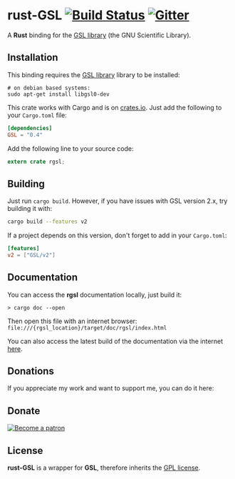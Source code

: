 rust-GSL [![Build Status](https://api.travis-ci.org/GuillaumeGomez/rust-GSL.png?branch=master)](https://travis-ci.org/GuillaumeGomez/rust-GSL) [![Gitter](https://badges.gitter.im/JoinChat.svg)](https://gitter.im/GuillaumeGomez/rust-GSL?utm_source=badge&utm_medium=badge&utm_campaign=pr-badge)
========

A __Rust__ binding for the [GSL library] (the GNU Scientific Library).

## Installation

This binding requires the [GSL library] library to be installed:

```Shell
# on debian based systems:
sudo apt-get install libgsl0-dev
```

This crate works with Cargo and is on [crates.io]. Just add the
following to your `Cargo.toml` file:

```toml
[dependencies]
GSL = "0.4"
```

Add the following line to your source code:

```rust
extern crate rgsl;
```

## Building

Just run `cargo build`. However, if you have issues with GSL version 2.x, try building it with:

```bash
cargo build --features v2
```

If a project depends on this version, don't forget to add in your `Cargo.toml`:

```toml
[features]
v2 = ["GSL/v2"]
```

## Documentation

You can access the __rgsl__ documentation locally, just build it:

```Shell
> cargo doc --open
```

Then open this file with an internet browser: `file:///{rgsl_location}/target/doc/rgsl/index.html`

You can also access the latest build of the documentation via the internet [here](https://docs.rs/crate/GSL/).

## Donations

If you appreciate my work and want to support me, you can do it here:



## Donate

[![Become a patron](https://c5.patreon.com/external/logo/become_a_patron_button.png)](https://www.patreon.com/GuillaumeGomez)

## License
__rust-GSL__ is a wrapper for __GSL__, therefore inherits the [GPL license](http://www.gnu.org/copyleft/gpl.html).

[crates.io]: https://crates.io/crates/GSL
[GSL library]: http://www.gnu.org/software/gsl/

